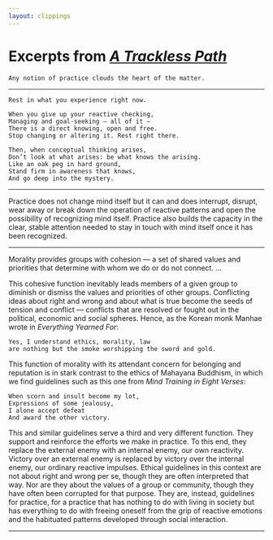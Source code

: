 ```yaml
---
layout: clippings
---
```


Excerpts from [*A Trackless Path*](https://smile.amazon.com/Trackless-Path-Ken-McLeod/dp/0989515346/ref=sr_1_1?s=books&ie=UTF8&qid=1484559417&sr=1-1&keywords=trackless+path)
=====

```
Any notion of practice clouds the heart of the matter.
```
<hr>

```
Rest in what you experience right now.
 
When you give up your reactive checking, 
Managing and goal-seeking — all of it — 
There is a direct knowing, open and free. 
Stop changing or altering it. Rest right there.

Then, when conceptual thinking arises, 
Don’t look at what arises: be what knows the arising.
Like an oak peg in hard ground, 
Stand firm in awareness that knows, 
And go deep into the mystery.
```
<hr>

Practice does not change mind itself but it can and does interrupt, disrupt, wear away or break down the operation of reactive patterns and open the possibility of recognizing mind itself. Practice also builds the capacity in the clear, stable attention needed to stay in touch with mind itself once it has been recognized.
<hr>

Morality provides groups with cohesion — a set of shared values and priorities that determine with whom we do or do not connect. ... 

This cohesive function inevitably leads members of a given group to diminish or dismiss the values and priorities of other groups. Conflicting ideas about right and wrong and about what is true become the seeds of tension and conflict — conflicts that are resolved or fought out in the political, economic and social spheres. Hence, as the Korean monk Manhae wrote in *Everything Yearned For*:

```
Yes, I understand ethics, morality, law
are nothing but the smoke worshipping the sword and gold.
```

This function of morality with its attendant concern for belonging and reputation is in stark contrast to the ethics of Mahayana Buddhism, in which we find guidelines such as this one from *Mind Training in Eight Verses*:

```
When scorn and insult become my lot,
Expressions of some jealousy,
I alone accept defeat
And award the other victory.
```

This and similar guidelines serve a third and very different function. They support and reinforce the efforts we make in practice. To this end, they replace the external enemy with an internal enemy, our own reactivity. Victory over an external enemy is replaced by victory over the internal enemy, our ordinary reactive impulses. Ethical guidelines in this context are not about right and wrong per se, though they are often interpreted that way. Nor are they about the values of a group or community, though they have often been corrupted for that purpose. They are, instead, guidelines for practice, for a practice that has nothing to do with living in society but has everything to do with freeing oneself from the grip of reactive emotions and the habituated patterns developed through social interaction.
<hr>
